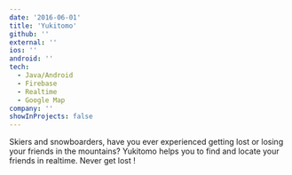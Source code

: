 ```yaml
---
date: '2016-06-01'
title: 'Yukitomo'
github: ''
external: ''
ios: ''
android: ''
tech:
  - Java/Android
  - Firebase
  - Realtime
  - Google Map
company: ''
showInProjects: false
---
```


Skiers and snowboarders, have you ever experienced getting lost or losing your friends in the mountains? Yukitomo helps you to find and locate your friends in realtime. Never get lost !

